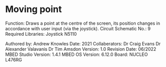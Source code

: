 Moving point
============

Function:               Draws a point at the centre of the screen, its position changes in accordance with user input (via the joystick).
Circuit Schematic No.:  9
Required Libraries:     Joystick
                        N5110

Authored by:            Andrew Knowles
Date:                   2021
Collaberators:          Dr Craig Evans
                        Dr Alexander Valavanis
                        Dr Tim Amsdon
Version:                1.0
Revision Date:          06/2022 
MBED Studio Version:    1.4.1
MBED OS Version:        6.12.0
Board:	                NUCLEO L476RG
